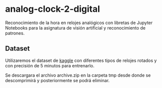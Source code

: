 # analog-clock-2-digital

Reconocimiento de la hora en relojes analógicos con libretas de Jupyter Notebooks para la asignatura de visión artificial y reconocimiento de patrones.

## Dataset

Utilizaremos el dataset de [kaggle](https://www.kaggle.com/datasets/gpiosenka/time-image-datasetclassification) con diferentes tipos de relojes rotados y con precisión de 5 minutos para entrenarlo.

Se descargara el archivo archive.zip en la carpeta tmp desde donde se descomprimirá y posteriormente se podrá eliminar.

